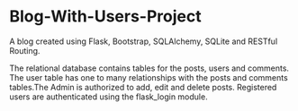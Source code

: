 # Blog-With-Users-Project
A blog created using Flask, Bootstrap, SQLAlchemy, SQLite and RESTful Routing.

The relational database contains tables for the posts, users and comments. The user table has one to many relationships with the posts and comments tables.The Admin is authorized to add, edit and delete posts. Registered users are authenticated using the flask_login module.

